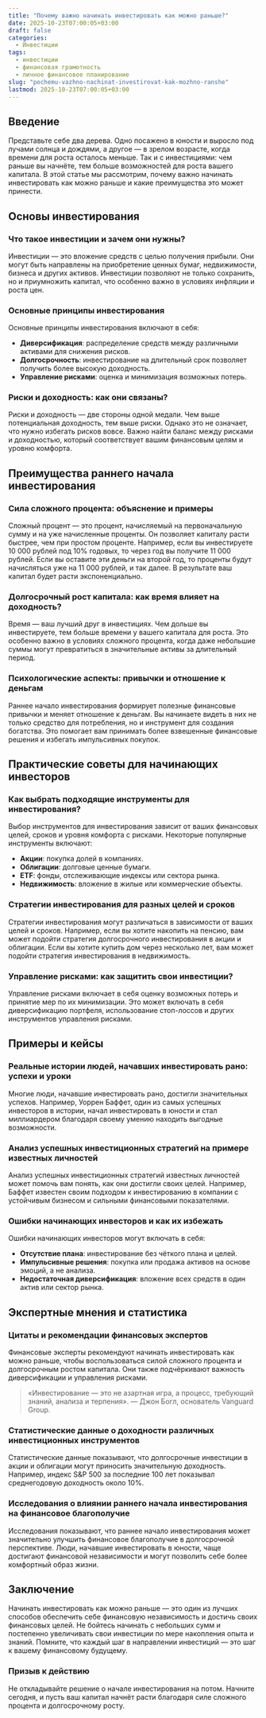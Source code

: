 ```yaml
---
title: "Почему важно начинать инвестировать как можно раньше?"
date: 2025-10-23T07:00:05+03:00
draft: false
categories:
  - Инвестиции
tags:
  - инвестиции
  - финансовая грамотность
  - личное финансовое планирование
slug: "pochemu-vazhno-nachinat-investirovat-kak-mozhno-ranshe"
lastmod: 2025-10-23T07:00:05+03:00
---
```


## Введение

Представьте себе два дерева. Одно посажено в юности и выросло под лучами солнца и дождями, а другое — в зрелом возрасте, когда времени для роста осталось меньше. Так и с инвестициями: чем раньше вы начнёте, тем больше возможностей для роста вашего капитала. В этой статье мы рассмотрим, почему важно начинать инвестировать как можно раньше и какие преимущества это может принести.

## Основы инвестирования

### Что такое инвестиции и зачем они нужны?

Инвестиции — это вложение средств с целью получения прибыли. Они могут быть направлены на приобретение ценных бумаг, недвижимости, бизнеса и других активов. Инвестиции позволяют не только сохранить, но и приумножить капитал, что особенно важно в условиях инфляции и роста цен.

### Основные принципы инвестирования

Основные принципы инвестирования включают в себя:

- **Диверсификация**: распределение средств между различными активами для снижения рисков.
- **Долгосрочность**: инвестирование на длительный срок позволяет получить более высокую доходность.
- **Управление рисками**: оценка и минимизация возможных потерь.

### Риски и доходность: как они связаны?

Риски и доходность — две стороны одной медали. Чем выше потенциальная доходность, тем выше риски. Однако это не означает, что нужно избегать рисков вовсе. Важно найти баланс между рисками и доходностью, который соответствует вашим финансовым целям и уровню комфорта.

## Преимущества раннего начала инвестирования

### Сила сложного процента: объяснение и примеры

Сложный процент — это процент, начисляемый на первоначальную сумму и на уже начисленные проценты. Он позволяет капиталу расти быстрее, чем при простом проценте. Например, если вы инвестируете 10 000 рублей под 10% годовых, то через год вы получите 11 000 рублей. Если вы оставите эти деньги на второй год, то проценты будут начисляться уже на 11 000 рублей, и так далее. В результате ваш капитал будет расти экспоненциально.

### Долгосрочный рост капитала: как время влияет на доходность?

Время — ваш лучший друг в инвестициях. Чем дольше вы инвестируете, тем больше времени у вашего капитала для роста. Это особенно важно в условиях сложного процента, когда даже небольшие суммы могут превратиться в значительные активы за длительный период.

### Психологические аспекты: привычки и отношение к деньгам

Раннее начало инвестирования формирует полезные финансовые привычки и меняет отношение к деньгам. Вы начинаете видеть в них не только средство для потребления, но и инструмент для создания богатства. Это помогает вам принимать более взвешенные финансовые решения и избегать импульсивных покупок.

## Практические советы для начинающих инвесторов

### Как выбрать подходящие инструменты для инвестирования?

Выбор инструментов для инвестирования зависит от ваших финансовых целей, сроков и уровня комфорта с рисками. Некоторые популярные инструменты включают:

- **Акции**: покупка долей в компаниях.
- **Облигации**: долговые ценные бумаги.
- **ETF**: фонды, отслеживающие индексы или сектора рынка.
- **Недвижимость**: вложение в жилые или коммерческие объекты.

### Стратегии инвестирования для разных целей и сроков

Стратегии инвестирования могут различаться в зависимости от ваших целей и сроков. Например, если вы хотите накопить на пенсию, вам может подойти стратегия долгосрочного инвестирования в акции и облигации. Если вы хотите купить дом через несколько лет, вам может подойти стратегия инвестирования в недвижимость.

### Управление рисками: как защитить свои инвестиции?

Управление рисками включает в себя оценку возможных потерь и принятие мер по их минимизации. Это может включать в себя диверсификацию портфеля, использование стоп-лоссов и других инструментов управления рисками.

## Примеры и кейсы

### Реальные истории людей, начавших инвестировать рано: успехи и уроки

Многие люди, начавшие инвестировать рано, достигли значительных успехов. Например, Уоррен Баффет, один из самых успешных инвесторов в истории, начал инвестировать в юности и стал миллиардером благодаря своему умению находить выгодные возможности.

### Анализ успешных инвестиционных стратегий на примере известных личностей

Анализ успешных инвестиционных стратегий известных личностей может помочь вам понять, как они достигли своих целей. Например, Баффет известен своим подходом к инвестированию в компании с устойчивым бизнесом и сильными финансовыми показателями.

### Ошибки начинающих инвесторов и как их избежать

Ошибки начинающих инвесторов могут включать в себя:

- **Отсутствие плана**: инвестирование без чёткого плана и целей.
- **Импульсивные решения**: покупка или продажа активов на основе эмоций, а не анализа.
- **Недостаточная диверсификация**: вложение всех средств в один актив или сектор рынка.

## Экспертные мнения и статистика

### Цитаты и рекомендации финансовых экспертов

Финансовые эксперты рекомендуют начинать инвестировать как можно раньше, чтобы воспользоваться силой сложного процента и долгосрочным ростом капитала. Они также подчёркивают важность диверсификации и управления рисками.

> «Инвестирование — это не азартная игра, а процесс, требующий знаний, анализа и терпения». — Джон Богл, основатель Vanguard Group.

### Статистические данные о доходности различных инвестиционных инструментов

Статистические данные показывают, что долгосрочные инвестиции в акции и облигации могут приносить значительную доходность. Например, индекс S&P 500 за последние 100 лет показывал среднегодовую доходность около 10%.

### Исследования о влиянии раннего начала инвестирования на финансовое благополучие

Исследования показывают, что раннее начало инвестирования может значительно улучшить финансовое благополучие в долгосрочной перспективе. Люди, начавшие инвестировать в юности, чаще достигают финансовой независимости и могут позволить себе более комфортный образ жизни.

## Заключение

Начинать инвестировать как можно раньше — это один из лучших способов обеспечить себе финансовую независимость и достичь своих финансовых целей. Не бойтесь начинать с небольших сумм и постепенно увеличивать свои инвестиции по мере накопления опыта и знаний. Помните, что каждый шаг в направлении инвестиций — это шаг к вашему финансовому будущему.

### Призыв к действию

Не откладывайте решение о начале инвестирования на потом. Начните сегодня, и пусть ваш капитал начнёт расти благодаря силе сложного процента и долгосрочному росту.
